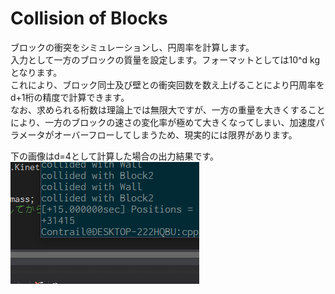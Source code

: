 # Collision of Blocks
ブロックの衝突をシミュレーションし、円周率を計算します。  
入力として一方のブロックの質量を設定します。フォーマットとしては10^d kgとなります。  
これにより、ブロック同士及び壁との衝突回数を数え上げることにより円周率をd+1桁の精度で計算できます。  
なお、求められる桁数は理論上では無限大ですが、一方の重量を大きくすることにより、一方のブロックの速さの変化率が極めて大きくなってしまい、加速度パラメータがオーバーフローしてしまうため、現実的には限界があります。  

下の画像はd=4として計算した場合の出力結果です。  
![円周率](collision.png)